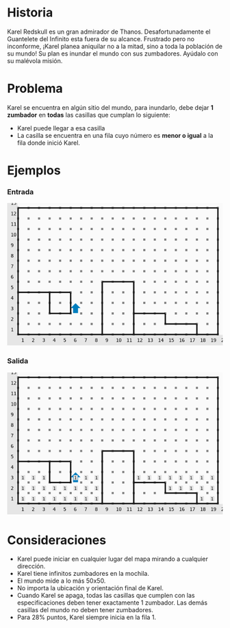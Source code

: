 # Historia
Karel Redskull es un gran admirador de Thanos. Desafortunadamente el Guantelete del Infinito esta fuera de su alcance. Frustrado pero no inconforme, ¡Karel planea aniquilar no a la mitad, sino a toda la población de su mundo!
Su plan es inundar el mundo con sus zumbadores. Ayúdalo con su malévola misión.

# Problema
Karel se encuentra en algún sitio del mundo, para inundarlo, debe dejar **1 zumbador** en **todas** las casillas que cumplan lo siguiente:

* Karel puede llegar a esa casilla
* La casilla se encuentra en una fila cuyo número es **menor o igual** a la fila donde inició Karel.

# Ejemplos

### Entrada

![Entrada1](sample.in.png)

### Salida

![Salida1](sample.out.png)

# Consideraciones

* Karel puede iniciar en cualquier lugar del mapa mirando a cualquier dirección.
* Karel tiene infinitos zumbadores en la mochila.
* El mundo mide a lo más 50x50.
* No importa la ubicación y orientación final de Karel.
* Cuando Karel se apaga, todas las casillas que cumplen con las especificaciones deben tener exactamente 1 zumbador. Las demás casillas del mundo no deben tener zumbadores.
* Para 28% puntos, Karel siempre inicia en la fila 1.
